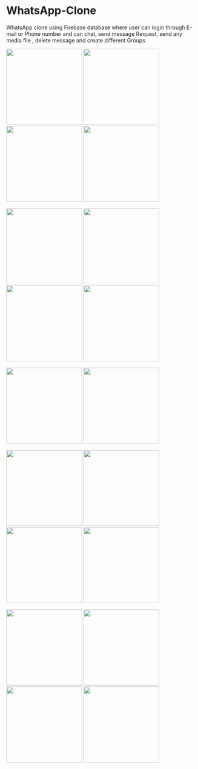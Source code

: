 # WhatsApp-Clone
WhatsApp clone using Firebase database where user can login through E-mail or Phone number and can chat, send message Request, send any media file , delete message and create different Groups

<img src="https://user-images.githubusercontent.com/54056583/102344469-f402e300-3fc1-11eb-99ce-6ca56d8f2722.png" width="200">  <img src="https://user-images.githubusercontent.com/54056583/102346095-5826a680-3fc4-11eb-98b3-1cc81fa04bd6.png" width="200"> <img src="https://user-images.githubusercontent.com/54056583/102347025-d2a3f600-3fc5-11eb-981c-455e933d7ad0.png" width="200">  <img src="https://user-images.githubusercontent.com/54056583/102349428-53182600-3fc9-11eb-9fc0-74205d3c469c.png" width="200">  

<img src="https://user-images.githubusercontent.com/54056583/102347102-ee0f0100-3fc5-11eb-8357-4ebc4d9d604d.png" width="200"> <img src="https://user-images.githubusercontent.com/54056583/102346835-83f65c00-3fc5-11eb-9e09-eea73eae3373.png" width="200"> <img src="https://user-images.githubusercontent.com/54056583/102347166-03842b00-3fc6-11eb-981f-6b072dd00c02.png" width="200"> <img src="https://user-images.githubusercontent.com/54056583/102349439-57dcda00-3fc9-11eb-914e-fb122d9bbd99.png" width="200">

<img src="https://user-images.githubusercontent.com/54056583/102347208-139c0a80-3fc6-11eb-94e5-bed567d4ed68.png" width="200">  <img src="https://user-images.githubusercontent.com/54056583/102348004-3f6bc000-3fc7-11eb-842a-e61ce04a17cb.png" width="200">

<img src="https://user-images.githubusercontent.com/54056583/102347846-00d60580-3fc7-11eb-82d9-0c7dc9538001.png" width="200">  <img src="https://user-images.githubusercontent.com/54056583/102347883-0e8b8b00-3fc7-11eb-8585-f1d045050f6e.png" width="200">  <img src="https://user-images.githubusercontent.com/54056583/102347905-151a0280-3fc7-11eb-9dcd-fcb394d64768.png" width="200">  <img src="https://user-images.githubusercontent.com/54056583/102347943-2400b500-3fc7-11eb-878c-96a3333c7dca.png" width="200">

<img src="https://user-images.githubusercontent.com/54056583/102348411-e18ba800-3fc7-11eb-96d7-3c7daf887910.png" width="200">  <img src="https://user-images.githubusercontent.com/54056583/102348426-e3ee0200-3fc7-11eb-95ac-4ecee11d20c7.png" width="200">  <img src="https://user-images.githubusercontent.com/54056583/102348456-f1a38780-3fc7-11eb-86af-799af3644222.png" width="200">   <img src="https://user-images.githubusercontent.com/54056583/102348474-fa945900-3fc7-11eb-8789-35de966a9da0.png" width="200">

